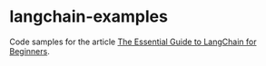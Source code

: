 # langchain-examples
Code samples for the article [The Essential Guide to LangChain for Beginners](https://asankhaya.medium.com/the-essential-guide-to-langchain-for-beginners-b80b7cc2ef95).
